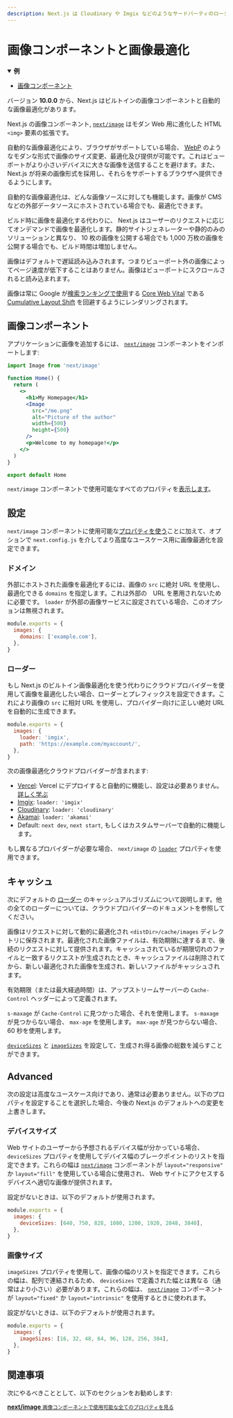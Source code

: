 ```yaml
---
description: Next.js は Cloudinary や Imgix などのようなサードパーティのローダーと同様に、画像最適化をビルトインでサポートしています。ここではそれについて詳しく学びましょう。
---
```


# 画像コンポーネントと画像最適化

<details open>
  <summary><b>例</b></summary>
  <ul>
    <li><a href="https://github.com/vercel/next.js/tree/canary/examples/image-component">画像コンポーネント</a></li>
  </ul>
</details>

バージョン **10.0.0** から、Next.js はビルトインの画像コンポーネントと自動的な画像最適化があります。

Next.js の画像コンポーネント, [`next/image`](/docs/api-reference/next/image.md) はモダン Web 用に進化した HTML `<img>` 要素の拡張です。

自動的な画像最適化により、ブラウザがサポートしている場合、 [WebP](https://developer.mozilla.org/en-US/docs/Web/Media/Formats/Image_types) のようなモダンな形式で画像のサイズ変更、最適化及び提供が可能です。これはビューポートがより小さいデバイスに大きな画像を送信することを避けます。また、 Next.js が将来の画像形式を採用し、それらをサポートするブラウザへ提供できるようにします。

自動的な画像最適化は、どんな画像ソースに対しても機能します。画像が CMS などの外部データソースにホストされている場合でも、最適化できます。

ビルド時に画像を最適化する代わりに、 Next.js はユーザーのリクエストに応じてオンデマンドで画像を最適化します。静的サイトジェネレーターや静的のみのソリューションと異なり、 10 枚の画像を公開する場合でも 1,000 万枚の画像を公開する場合でも、ビルド時間は増加しません。

画像はデフォルトで遅延読み込みされます。つまりビューポート外の画像によってページ速度が低下することはありません。画像はビューポートにスクロールされると読み込まれます。

画像は常に Google が[検索ランキングで使用](https://webmasters.googleblog.com/2020/05/evaluating-page-experience.html)する [Core Web Vital](https://web.dev/vitals/) である [Cumulative Layout Shift](https://web.dev/cls/) を回避するようにレンダリングされます。

## 画像コンポーネント

アプリケーションに画像を追加するには、 [`next/image`](/docs/api-reference/next/image.md) コンポーネントをインポートします:

```jsx
import Image from 'next/image'

function Home() {
  return (
    <>
      <h1>My Homepage</h1>
      <Image
        src="/me.png"
        alt="Picture of the author"
        width={500}
        height={500}
      />
      <p>Welcome to my homepage!</p>
    </>
  )
}

export default Home
```

`next/image` コンポーネントで使用可能なすべてのプロパティを[表示します](/docs/api-reference/next/image.md)。

## 設定

`next/image` コンポーネントに使用可能な[プロパティを使う](/docs/api-reference/next/image.md)ことに加えて、オプションで `next.config.js` を介してより高度なユースケース用に画像最適化を設定できます。

### ドメイン

外部にホストされた画像を最適化するには、画像の `src` に絶対 URL を使用し、最適化できる `domains` を指定します。これは外部の　URL を悪用されないために必要です。 `loader` が外部の画像サービスに設定されている場合、このオプションは無視されます。

```js
module.exports = {
  images: {
    domains: ['example.com'],
  },
}
```

### ローダー

もし Next.js のビルトイン画像最適化を使う代わりにクラウドプロバイダーを使用して画像を最適化したい場合、ローダーとプレフィックスを設定できます。これにより画像の `src` に相対 URL を使用し、プロバイダー向けに正しい絶対 URL を自動的に生成できます。

```js
module.exports = {
  images: {
    loader: 'imgix',
    path: 'https://example.com/myaccount/',
  },
}
```

次の画像最適化クラウドプロバイダーが含まれます:

- [Vercel](https://vercel.com): Vercel にデプロイすると自動的に機能し、設定は必要ありません。[詳しく学ぶ](https://vercel.com/docs/next.js/image-optimization)
- [Imgix](https://www.imgix.com): `loader: 'imgix'`
- [Cloudinary](https://cloudinary.com): `loader: 'cloudinary'`
- [Akamai](https://www.akamai.com): `loader: 'akamai'`
- Default: `next dev`, `next start`, もしくはカスタムサーバーで自動的に機能します。

もし異なるプロバイダーが必要な場合、 `next/image` の [`loader`](/docs/api-reference/next/image.md#loader) プロパティを使用できます。

## キャッシュ

次にデフォルトの [ローダー](#loader) のキャッシュアルゴリズムについて説明します。他の全てのローダーについては、クラウドプロバイダーのドキュメントを参照してください。

画像はリクエストに対して動的に最適化され `<distDir>/cache/images`  ディレクトリに保存されます。最適化された画像ファイルは、有効期限に達するまで、後続のリクエストに対して提供されます。キャッシュされているが期限切れのファイルと一致するリクエストが生成されたとき、キャッシュファイルは削除されてから、新しい最適化された画像を生成され、新しいファイルがキャッシュされます。

有効期限（または最大経過時間）は、アップストリームサーバーの `Cache-Control` ヘッダーによって定義されます。

`s-maxage` が `Cache-Control` に見つかった場合、それを使用します。 `s-maxage` が見つからない場合、 `max-age` を使用します。 `max-age` が見つからない場合、 60 秒を使用します。

[`deviceSizes`](#device-sizes) と [`imageSizes`](#device-sizes) を設定して、生成され得る画像の総数を減らすことができます。

## Advanced

次の設定は高度なユースケース向けであり、通常は必要ありません。以下のプロパティを設定することを選択した場合、今後の Next.js のデフォルトへの変更を上書きします。

### デバイスサイズ

Web サイトのユーザーから予想されるデバイス幅が分かっている場合、 `deviceSizes` プロパティを使用してデバイス幅のブレークポイントのリストを指定できます。これらの幅は [`next/image`](/docs/api-reference/next/image.md) コンポーネントが `layout="responsive"` か `layout="fill"` を使用している場合に使用され、 Web サイトにアクセスするデバイスへ適切な画像が提供されます。

設定がないときは、以下のデフォルトが使用されます。

```js
module.exports = {
  images: {
    deviceSizes: [640, 750, 828, 1080, 1200, 1920, 2048, 3840],
  },
}
```

### 画像サイズ

`imageSizes` プロパティを使用して、画像の幅のリストを指定できます。これらの幅は、配列で連結されるため、 `deviceSizes` で定義された幅とは異なる（通常はより小さい）必要があります。これらの幅は、 [`next/image`](/docs/api-reference/next/image.md) コンポーネントが `layout="fixed"` か `layout="intrinsic"` を使用するときに使われます。

設定がないときは、以下のデフォルトが使用されます。

```js
module.exports = {
  images: {
    imageSizes: [16, 32, 48, 64, 96, 128, 256, 384],
  },
}
```

## 関連事項

次にやるべきこととして、以下のセクションをお勧めします:

<div class="card">
  <a href="/docs/api-reference/next/image.md">
    <b>next/image</b>
    <small>画像コンポーネントで使用可能な全てのプロパティを見る</small>
  </a>
</div>
